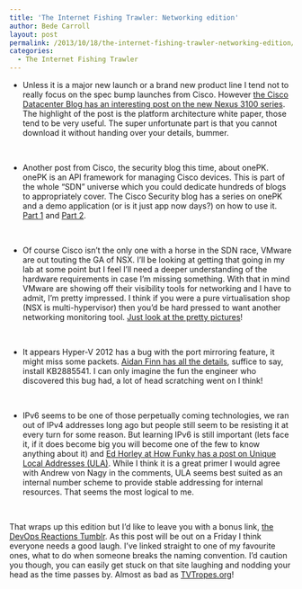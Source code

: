 ```yaml
---
title: 'The Internet Fishing Trawler: Networking edition'
author: Bede Carroll
layout: post
permalink: /2013/10/18/the-internet-fishing-trawler-networking-edition/
categories:
  - The Internet Fishing Trawler
---
```

*   Unless it is a major new launch or a brand new product line I tend not to really focus on the spec bump launches from Cisco. However <a href="http://blogs.cisco.com/datacenter/nexus-3100-at-interop/" target="_blank">the Cisco Datacenter Blog has an interesting post on the new Nexus 3100 series</a>. The highlight of the post is the platform architecture white paper, those tend to be very useful. The super unfortunate part is that you cannot download it without handing over your details, bummer.

&nbsp;

*   Another post from Cisco, the security blog this time, about onePK. onePK is an API framework for managing Cisco devices. This is part of the whole &#8220;SDN&#8221; universe which you could dedicate hundreds of blogs to appropriately cover. The Cisco Security blog has a series on onePK and a demo application (or is it just app now days?) on how to use it. <a href="http://blogs.cisco.com/security/ciscos-onepk-part-2-reaching-out-to-a-network-element/" target="_blank">Part 1</a> and <a href="http://blogs.cisco.com/security/ciscos-onepk-part-1-introduction/" target="_blank">Part 2</a>.

&nbsp;

*   Of course Cisco isn&#8217;t the only one with a horse in the SDN race, VMware are out touting the GA of NSX. I&#8217;ll be looking at getting that going in my lab at some point but I feel I&#8217;ll need a deeper understanding of the hardware requirements in case I&#8217;m missing something. With that in mind VMware are showing off their visibility tools for networking and I have to admit, I&#8217;m pretty impressed. I think if you were a pure virtualisation shop (NSX is multi-hypervisor) then you&#8217;d be hard pressed to want another networking monitoring tool. <a href="http://blogs.vmware.com/networkvirtualization/2013/10/vmware-nsx-visibility-sddc.html" target="_blank">Just look at the pretty pictures</a>!

&nbsp;

*   It appears Hyper-V 2012 has a bug with the port mirroring feature, it might miss some packets. <a href="http://www.aidanfinn.com/?p=15569" target="_blank">Aidan Finn has all the details</a>, suffice to say, install KB2885541. I can only imagine the fun the engineer who discovered this bug had, a lot of head scratching went on I think!

&nbsp;

*   IPv6 seems to be one of those perpetually coming technologies, we ran out of IPv4 addresses long ago but people still seem to be resisting it at every turn for some reason. But learning IPv6 is still important (lets face it, if it does become big you will become one of the few to know anything about it) and <a href="http://www.howfunky.com/2013/09/ipv6-unique-local-address-or-ula-what.html" target="_blank">Ed Horley at How Funky has a post on Unique Local Addresses (ULA)</a>. While I think it is a great primer I would agree with Andrew von Nagy in the comments, ULA seems best suited as an internal number scheme to provide stable addressing for internal resources. That seems the most logical to me.<a href="http://www.blogger.com/profile/12658799453646609565" rel="nofollow"><br /> </a>

&nbsp;

That wraps up this edition but I&#8217;d like to leave you with a bonus link, <a href="http://devopsreactions.tumblr.com/post/44533510436/when-someone-breaks-established-naming-conventions" target="_blank">the DevOps Reactions Tumblr</a>. As this post will be out on a Friday I think everyone needs a good laugh. I&#8217;ve linked straight to one of my favourite ones, what to do when someone breaks the naming convention. I&#8217;d caution you though, you can easily get stuck on that site laughing and nodding your head as the time passes by. Almost as bad as <a href="http://tvtropes.org" target="_blank">TVTropes.org</a>!

&nbsp;